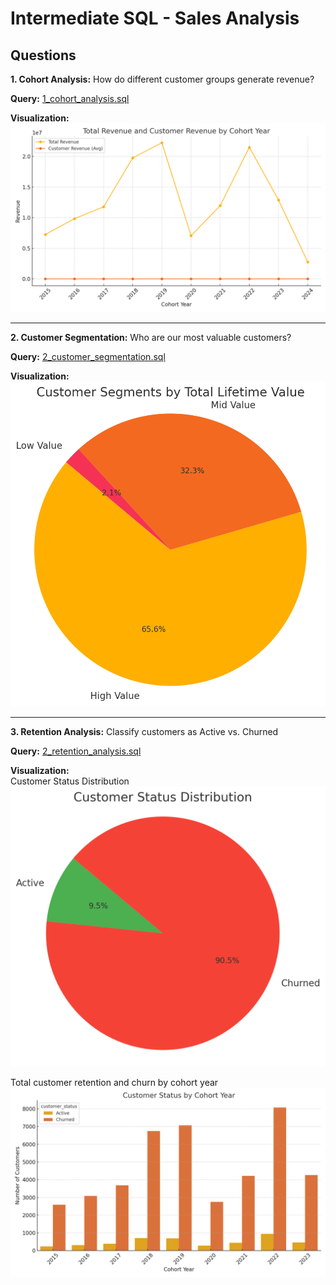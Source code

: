 # Intermediate SQL - Sales Analysis

## Questions

**1. Cohort Analysis:** How do different customer groups generate revenue?

**Query:** [1_cohort_analysis.sql](/views/1_cohort_analysis.sql)

**Visualization:**  
![Cohort Analysis](images/task1.png)

---

**2. Customer Segmentation:** Who are our most valuable customers?

**Query:** [2_customer_segmentation.sql](/views/2_customer_segmentation.sql)

**Visualization:**  
![Customer Segmentation](images/task_2_img.png)

---

**3. Retention Analysis:** Classify customers as Active vs. Churned

**Query:** [2_retention_analysis.sql](/views/2_retention_analysis.sql)

**Visualization:**  
Customer Status Distribution  
![Customer Status Distribution](images/customer_status_distribution.png)

Total customer retention and churn by cohort year  
![Customer Status by Cohort](images/customer_status_by_cohort_year.png)
